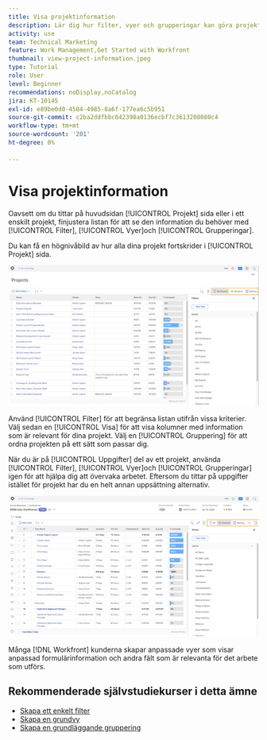 ```yaml
---
title: Visa projektinformation
description: Lär dig hur filter, vyer och grupperingar kan göra projektinformation lättsynlig så att du kan hantera projekt.
activity: use
team: Technical Marketing
feature: Work Management,Get Started with Workfront
thumbnail: view-project-information.jpeg
type: Tutorial
role: User
level: Beginner
recommendations: noDisplay,noCatalog
jira: KT-10145
exl-id: e89be0d0-4584-4985-8a6f-177ea6c5b951
source-git-commit: c2ba2ddfbbc642398a0136ecbf7c3613208080c4
workflow-type: tm+mt
source-wordcount: '201'
ht-degree: 0%

---
```


# Visa projektinformation

Oavsett om du tittar på huvudsidan [!UICONTROL Projekt] sida eller i ett enskilt projekt, finjustera listan för att se den information du behöver med [!UICONTROL Filter], [!UICONTROL Vyer]och [!UICONTROL Grupperingar].

Du kan få en högnivåbild av hur alla dina projekt fortskrider i [!UICONTROL Projekt] sida.

![Projektsida med filter visas](assets/planner-fund-project-page-fvg-copy.png)

Använd [!UICONTROL Filter] för att begränsa listan utifrån vissa kriterier. Välj sedan en [!UICONTROL Visa] för att visa kolumner med information som är relevant för dina projekt. Välj en [!UICONTROL Gruppering] för att ordna projekten på ett sätt som passar dig.

När du är på [!UICONTROL Uppgifter] del av ett projekt, använda [!UICONTROL Filter], [!UICONTROL Vyer]och [!UICONTROL Grupperingar] igen för att hjälpa dig att övervaka arbetet. Eftersom du tittar på uppgifter istället för projekt har du en helt annan uppsättning alternativ.

![Projektuppgiftslista med vyer](assets/planner-fund-task-list-fvg.png)

Många [!DNL Workfront] kunderna skapar anpassade vyer som visar anpassad formulärinformation och andra fält som är relevanta för det arbete som utförs.

## Rekommenderade självstudiekurser i detta ämne

* [Skapa ett enkelt filter](https://experienceleague.adobe.com/docs/workfront-learn/tutorials-workfront/reporting/basic-reporting/create-a-basic-filter.html?lang=en)
* [Skapa en grundvy](https://experienceleague.adobe.com/docs/workfront-learn/tutorials-workfront/reporting/basic-reporting/create-a-basic-view.html?lang=en)
* [Skapa en grundläggande gruppering](https://experienceleague.adobe.com/docs/workfront-learn/tutorials-workfront/reporting/basic-reporting/create-a-basic-grouping.html?lang=en)

